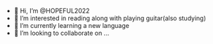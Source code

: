 - 👋 Hi, I’m @HOPEFUL2022
- 👀 I’m interested in reading along with playing guitar(also studying) 
- 🌱 I’m currently learning a new language
- 💞️ I’m looking to collaborate on ...


<!---
HOPEFUL2022/HOPEFUL2022 is a ✨ special ✨ repository because its `README.md` (this file) appears on your GitHub profile.
You can click the Preview link to take a look at your changes.
--->
